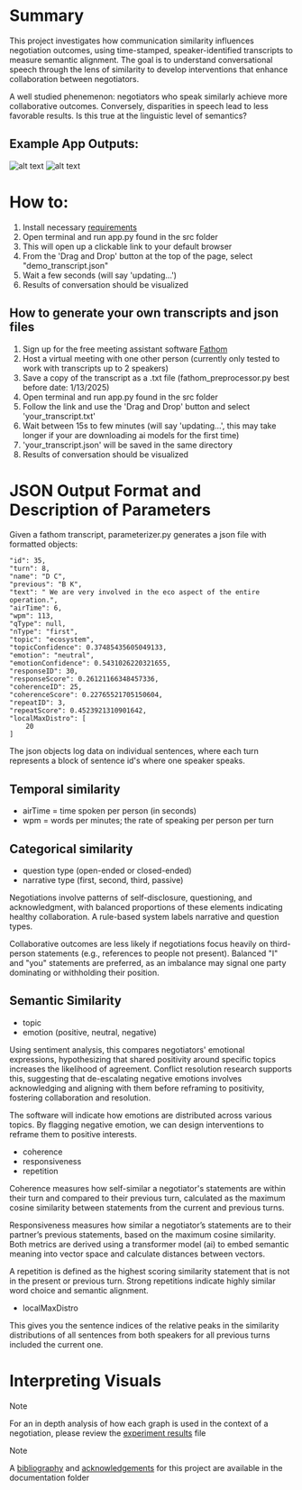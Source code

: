 
# Summary

This project investigates how communication similarity influences negotiation outcomes, using time-stamped, speaker-identified transcripts to measure semantic alignment. The goal is to understand conversational speech through the lens of similarity to develop interventions that enhance collaboration between negotiators.

A well studied phenemenon: negotiators who speak similarly achieve more collaborative outcomes. Conversely, disparities in speech lead to less favorable results. Is this true at the linguistic level of semantics?

## Example App Outputs:

![alt text](https://github.com/mkstp/convo-analyzer/blob/main/res/cluster_analysis.png?raw=true)
![alt text](https://github.com/mkstp/convo-analyzer/blob/main/res/emotionplot.png?raw=true)

# How to:

1. Install necessary [requirements](/doc/requirements.txt)
2. Open terminal and run app.py found in the src folder
3. This will open up a clickable link to your default browser
4. From the 'Drag and Drop' button at the top of the page, select "demo_transcript.json"
5. Wait a few seconds (will say 'updating...')
6. Results of conversation should be visualized

## How to generate your own transcripts and json files

1. Sign up for the free meeting assistant software [Fathom](https://fathom.video/home)
2. Host a virtual meeting with one other person (currently only tested to work with transcripts up to 2 speakers)
3. Save a copy of the transcript as a .txt file (fathom_preprocessor.py best before date: 1/13/2025)
4. Open terminal and run app.py found in the src folder
4. Follow the link and use the 'Drag and Drop' button and select 'your_transcript.txt'
5. Wait between 15s to few minutes (will say 'updating...', this may take longer if your are downloading ai models for the first time)
6. 'your_transcript.json' will be saved in the same directory
7. Results of conversation should be visualized

# JSON Output Format and Description of Parameters

Given a fathom transcript, parameterizer.py generates a json file with formatted objects:

```
"id": 35,
"turn": 8,
"name": "D C",
"previous": "B K",
"text": " We are very involved in the eco aspect of the entire operation.",
"airTime": 6,
"wpm": 113,
"qType": null,
"nType": "first",
"topic": "ecosystem",
"topicConfidence": 0.37485435605049133,
"emotion": "neutral",
"emotionConfidence": 0.5431026220321655,
"responseID": 30,
"responseScore": 0.26121166348457336,
"coherenceID": 25,
"coherenceScore": 0.22765521705150604,
"repeatID": 3,
"repeatScore": 0.4523921310901642,
"localMaxDistro": [
    20
]
```

The json objects log data on individual sentences, where each turn represents a block of sentence id's where one speaker speaks. 

## Temporal similarity
 
- airTime = time spoken per person (in seconds)
- wpm = words per minutes; the rate of speaking per person per turn

## Categorical similarity

- question type (open-ended or closed-ended)
- narrative type (first, second, third, passive)

Negotiations involve patterns of self-disclosure, questioning, and acknowledgment, with balanced proportions of these elements indicating healthy collaboration. A rule-based system labels narrative and question types.

Collaborative outcomes are less likely if negotiations focus heavily on third-person statements (e.g., references to people not present). Balanced "I" and "you" statements are preferred, as an imbalance may signal one party dominating or withholding their position.

## Semantic Similarity

- topic
- emotion (positive, neutral, negative)

Using sentiment analysis, this compares negotiators' emotional expressions, hypothesizing that shared positivity around specific topics increases the likelihood of agreement. Conflict resolution research supports this, suggesting that de-escalating negative emotions involves acknowledging and aligning with them before reframing to positivity, fostering collaboration and resolution.

The software will indicate how emotions are distributed across various topics. By flagging negative emotion, we can design interventions to reframe them to positive interests. 

- coherence
- responsiveness
- repetition

Coherence measures how self-similar a negotiator's statements are within their turn and compared to their previous turn, calculated as the maximum cosine similarity between statements from the current and previous turns.

Responsiveness measures how similar a negotiator’s statements are to their partner’s previous statements, based on the maximum cosine similarity. Both metrics are derived using a transformer model (ai) to embed semantic meaning into vector space and calculate distances between vectors.

A repetition is defined as the highest scoring similarity statement that is not in the present or previous turn. Strong repetitions indicate highly similar word choice and semantic alignment.

- localMaxDistro

This gives you the sentence indices of the relative peaks in the similarity distributions of all sentences from both speakers for all previous turns included the current one. 

# Interpreting Visuals

> [!NOTE]
> For an in depth analysis of how each graph is used in the context of a negotiation, please review the [experiment results](/doc/negotiation_results.md) file

> [!Note]
> A [bibliography](/doc/references.md) and [acknowledgements](/doc/acknowledgments.md) for this project are available in the documentation folder
